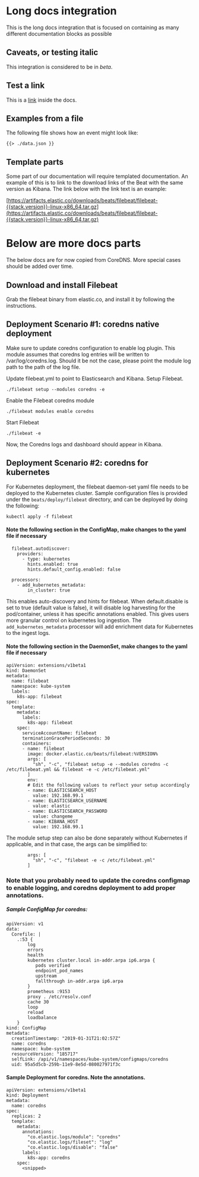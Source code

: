 
# Long docs integration

This is the long docs integration that is focused on containing as many different documentation blocks as possible

## Caveats, or testing italic

This integration is considered to be in _beta_.

## Test a link

This is a [link](https://github.com/elastic/integrations-registry) inside the docs.

## Examples from a file

The following file shows how an event might look like:

```
{{> ./data.json }}
```

## Template parts

Some part of our documentation will require templated documentation. An example of this is to link to the download links of the Beat with the same version as Kibana. The link below with the link text is an example:

[https://artifacts.elastic.co/downloads/beats/filebeat/filebeat-{{stack.version}}-linux-x86_64.tar.gz](https://artifacts.elastic.co/downloads/beats/filebeat/filebeat-{{stack.version}}-linux-x86_64.tar.gz)

# Below are more docs parts

The below docs are for now copied from CoreDNS. More special cases should be added over time.

## Download and install Filebeat

Grab the filebeat binary from elastic.co, and install it by following the instructions.

## Deployment Scenario #1: coredns native deployment

Make sure to update coredns configuration to enable log plugin. This module assumes that coredns log
entries will be written to /var/log/coredns.log. Should it be not the case, please point the module 
log path to the path of the log file. 

Update filebeat.yml to point to Elasticsearch and Kibana. 
Setup Filebeat.

```
./filebeat setup --modules coredns -e
```

Enable the Filebeat coredns module
```
./filebeat modules enable coredns
```

Start Filebeat
```
./filebeat -e
```

Now, the Coredns logs and dashboard should appear in Kibana.


## Deployment Scenario #2: coredns for kubernetes 

For Kubernetes deployment, the filebeat daemon-set yaml file needs to be deployed to the 
Kubernetes cluster. Sample configuration files is provided under the `beats/deploy/filebeat` 
directory, and can be deployed by doing the following:
```
kubectl apply -f filebeat
```

#### Note the following section in the ConfigMap, make changes to the yaml file if necessary
```
  filebeat.autodiscover:
    providers:
      - type: kubernetes
        hints.enabled: true
        hints.default_config.enabled: false

  processors:
    - add_kubernetes_metadata:
        in_cluster: true
```

This enables auto-discovery and hints for filebeat. When default.disable is set to true (default value is false), it will disable log harvesting for the pod/container, unless it has specific annotations enabled. This gives users more granular control on kubernetes log ingestion. The `add_kubernetes_metadata` processor will add enrichment data for Kubernetes to the ingest logs.

#### Note the following section in the DaemonSet, make changes to the yaml file if necessary
```
apiVersion: extensions/v1beta1
kind: DaemonSet
metadata:
  name: filebeat
  namespace: kube-system
  labels:
    k8s-app: filebeat
spec:
  template:
    metadata:
      labels:
        k8s-app: filebeat
    spec:
      serviceAccountName: filebeat
      terminationGracePeriodSeconds: 30
      containers:
      - name: filebeat
        image: docker.elastic.co/beats/filebeat:%VERSION%
        args: [
          "sh", "-c", "filebeat setup -e --modules coredns -c /etc/filebeat.yml && filebeat -e -c /etc/filebeat.yml"
        ]
        env:
        # Edit the following values to reflect your setup accordingly
        - name: ELASTICSEARCH_HOST
          value: 192.168.99.1
        - name: ELASTICSEARCH_USERNAME
          value: elastic
        - name: ELASTICSEARCH_PASSWORD
          value: changeme
        - name: KIBANA_HOST
          value: 192.168.99.1
```

The module setup step can also be done separately without Kubernetes if applicable, and in that case, the args can be simplified to:
```
        args: [
          "sh", "-c", "filebeat -e -c /etc/filebeat.yml"
        ]
```

### Note that you probably need to update the coredns configmap to enable logging, and coredns deployment to add proper annotations. 

##### Sample ConfigMap for coredns:

```
apiVersion: v1
data:
  Corefile: |
    .:53 {
        log
        errors
        health
        kubernetes cluster.local in-addr.arpa ip6.arpa {
           pods verified
           endpoint_pod_names
           upstream
           fallthrough in-addr.arpa ip6.arpa
        }
        prometheus :9153
        proxy . /etc/resolv.conf
        cache 30
        loop
        reload
        loadbalance
    }
kind: ConfigMap
metadata:
  creationTimestamp: "2019-01-31T21:02:57Z"
  name: coredns
  namespace: kube-system
  resourceVersion: "185717"
  selfLink: /api/v1/namespaces/kube-system/configmaps/coredns
  uid: 95a5d5cb-259b-11e9-8e5d-080027971f3c
```

#### Sample Deployment for coredns. Note the annotations.

```
apiVersion: extensions/v1beta1
kind: Deployment
metadata:
  name: coredns
spec:
  replicas: 2
  template:
    metadata:
      annotations:
        "co.elastic.logs/module": "coredns"
        "co.elastic.logs/fileset": "log"
        "co.elastic.logs/disable": "false"
      labels:
        k8s-app: coredns
    spec:
      <snipped>
```

